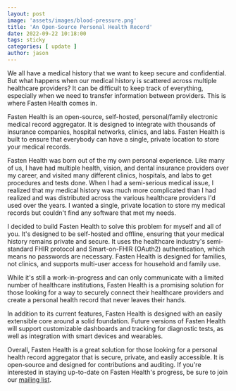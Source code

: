 ```yaml
---
layout: post
image: 'assets/images/blood-pressure.png'
title: 'An Open-Source Personal Health Record'
date: 2022-09-22 10:18:00
tags: sticky
categories: [ update ]
author: jason
---
```


We all have a medical history that we want to keep secure and confidential. 
But what happens when our medical history is scattered across multiple healthcare providers? 
It can be difficult to keep track of everything, especially when we need to transfer information 
between providers. This is where Fasten Health comes in.

Fasten Health is an open-source, self-hosted, personal/family electronic medical record aggregator. 
It is designed to integrate with thousands of insurance companies, hospital networks, clinics, and 
labs. Fasten Health is built to ensure that everybody can have a single, private location to store 
your medical records.

Fasten Health was born out of the my own personal experience. Like many of us, I have 
had multiple health, vision, and dental insurance providers over my career, and visited many different clinics, 
hospitals, and labs to get procedures and tests done. When I had a semi-serious medical 
issue, I realized that my medical history was much more complicated than I had realized 
and was distributed across the various healthcare providers I'd used over the years. I wanted a 
single, private location to store my medical records but couldn't find any software that met my
needs. 

I decided to build Fasten Health to solve this problem for myself and all of you.
It's designed to be self-hosted and offline, ensuring that your medical history remains private and secure. 
It uses the healthcare industry's semi-standard FHIR protocol and Smart-on-FHIR (OAuth2) authentication, 
which means no passwords are necessary. Fasten Health is designed for families, not clinics, and supports
multi-user access for household and family use.

While it's still a work-in-progress and can only communicate with a limited number of healthcare 
institutions, Fasten Health is a promising solution for those looking for a way to securely connect 
their healthcare providers and create a personal health record that never leaves their hands.

In addition to its current features, Fasten Health is designed with an easily extensible core around 
a solid foundation. Future versions of Fasten Health will support customizable dashboards and tracking for diagnostic 
tests, as well as integration with smart devices and wearables.

Overall, Fasten Health is a great solution for those looking for a personal health record aggregator 
that is secure, private, and easily accessible. It is open-source and designed for contributions and 
auditing. If you're interested in staying up-to-date on Fasten Health's progress, be sure to join our [mailing list](https://forms.gle/SNsYX9BNMXB6TuTw6).
